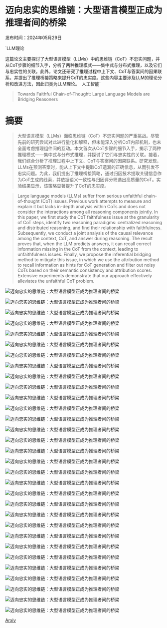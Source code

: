 # 迈向忠实的思维链：大型语言模型正成为推理者间的桥梁

发布时间：2024年05月29日

`LLM理论

这篇论文主要探讨了大型语言模型（LLMs）中的思维链（CoT）不忠实问题，并从CoT步骤的细节入手，分析了两种推理模式——集中式与分布式推理，以及它们与忠实性的关联。此外，论文还研究了推理过程中上下文、CoT与答案间的因果联系，并提出了推理桥接策略来提升CoT的忠实度。这些内容主要涉及LLM的理论分析和改进方法，因此归类为LLM理论。` `人工智能`

> Towards Faithful Chain-of-Thought: Large Language Models are Bridging Reasoners

# 摘要

> 大型语言模型（LLMs）面临思维链（CoT）不忠实问题的严重挑战。尽管先前的研究尝试对此进行量化和解释，但未能深入分析CoT内部机制，也未全面考虑推理组件间的互动。本文首次从CoT步骤的细节入手，揭示了两种推理模式——集中式与分布式推理，并探讨了它们与忠实性的关联。接着，我们综合分析了推理过程中上下文、CoT与答案间的因果联系。研究发现，LLMs在预测答案时，能从上下文中提取CoT遗漏的正确信息，从而引发不忠实问题。为此，我们提出了推理桥接策略，通过归因技术提取关键信息作为CoT生成的线索，并依据语义一致性与归因评分筛选出高质量的CoT。实验结果显示，该策略显著提升了CoT的忠实度。

> Large language models (LLMs) suffer from serious unfaithful chain-of-thought (CoT) issues. Previous work attempts to measure and explain it but lacks in-depth analysis within CoTs and does not consider the interactions among all reasoning components jointly. In this paper, we first study the CoT faithfulness issue at the granularity of CoT steps, identify two reasoning paradigms: centralized reasoning and distributed reasoning, and find their relationship with faithfulness. Subsequently, we conduct a joint analysis of the causal relevance among the context, CoT, and answer during reasoning. The result proves that, when the LLM predicts answers, it can recall correct information missing in the CoT from the context, leading to unfaithfulness issues. Finally, we propose the inferential bridging method to mitigate this issue, in which we use the attribution method to recall information as hints for CoT generation and filter out noisy CoTs based on their semantic consistency and attribution scores. Extensive experiments demonstrate that our approach effectively alleviates the unfaithful CoT problem.

![迈向忠实的思维链：大型语言模型正成为推理者间的桥梁](../../../paper_images/2405.18915/x1.png)

![迈向忠实的思维链：大型语言模型正成为推理者间的桥梁](../../../paper_images/2405.18915/x2.png)

![迈向忠实的思维链：大型语言模型正成为推理者间的桥梁](../../../paper_images/2405.18915/x3.png)

![迈向忠实的思维链：大型语言模型正成为推理者间的桥梁](../../../paper_images/2405.18915/x4.png)

![迈向忠实的思维链：大型语言模型正成为推理者间的桥梁](../../../paper_images/2405.18915/x5.png)

![迈向忠实的思维链：大型语言模型正成为推理者间的桥梁](../../../paper_images/2405.18915/x6.png)

![迈向忠实的思维链：大型语言模型正成为推理者间的桥梁](../../../paper_images/2405.18915/x7.png)

![迈向忠实的思维链：大型语言模型正成为推理者间的桥梁](../../../paper_images/2405.18915/x8.png)

![迈向忠实的思维链：大型语言模型正成为推理者间的桥梁](../../../paper_images/2405.18915/x9.png)

![迈向忠实的思维链：大型语言模型正成为推理者间的桥梁](../../../paper_images/2405.18915/x10.png)

![迈向忠实的思维链：大型语言模型正成为推理者间的桥梁](../../../paper_images/2405.18915/x11.png)

![迈向忠实的思维链：大型语言模型正成为推理者间的桥梁](../../../paper_images/2405.18915/x12.png)

![迈向忠实的思维链：大型语言模型正成为推理者间的桥梁](../../../paper_images/2405.18915/x13.png)

![迈向忠实的思维链：大型语言模型正成为推理者间的桥梁](../../../paper_images/2405.18915/x14.png)

![迈向忠实的思维链：大型语言模型正成为推理者间的桥梁](../../../paper_images/2405.18915/x15.png)

![迈向忠实的思维链：大型语言模型正成为推理者间的桥梁](../../../paper_images/2405.18915/x16.png)

![迈向忠实的思维链：大型语言模型正成为推理者间的桥梁](../../../paper_images/2405.18915/x17.png)

![迈向忠实的思维链：大型语言模型正成为推理者间的桥梁](../../../paper_images/2405.18915/x18.png)

![迈向忠实的思维链：大型语言模型正成为推理者间的桥梁](../../../paper_images/2405.18915/x19.png)

![迈向忠实的思维链：大型语言模型正成为推理者间的桥梁](../../../paper_images/2405.18915/x20.png)

![迈向忠实的思维链：大型语言模型正成为推理者间的桥梁](../../../paper_images/2405.18915/x21.png)

![迈向忠实的思维链：大型语言模型正成为推理者间的桥梁](../../../paper_images/2405.18915/x22.png)

![迈向忠实的思维链：大型语言模型正成为推理者间的桥梁](../../../paper_images/2405.18915/x23.png)

![迈向忠实的思维链：大型语言模型正成为推理者间的桥梁](../../../paper_images/2405.18915/x24.png)

![迈向忠实的思维链：大型语言模型正成为推理者间的桥梁](../../../paper_images/2405.18915/x25.png)

![迈向忠实的思维链：大型语言模型正成为推理者间的桥梁](../../../paper_images/2405.18915/x26.png)

![迈向忠实的思维链：大型语言模型正成为推理者间的桥梁](../../../paper_images/2405.18915/x27.png)

![迈向忠实的思维链：大型语言模型正成为推理者间的桥梁](../../../paper_images/2405.18915/x28.png)

![迈向忠实的思维链：大型语言模型正成为推理者间的桥梁](../../../paper_images/2405.18915/x30.png)

![迈向忠实的思维链：大型语言模型正成为推理者间的桥梁](../../../paper_images/2405.18915/x31.png)

![迈向忠实的思维链：大型语言模型正成为推理者间的桥梁](../../../paper_images/2405.18915/x32.png)

[Arxiv](https://arxiv.org/abs/2405.18915)